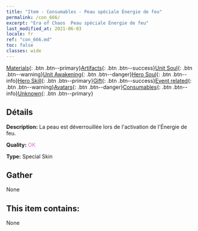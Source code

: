 ```yaml
---
title: "Item - Consumables - Peau spéciale Énergie de feu"
permalink: /con_666/
excerpt: "Era of Chaos  Peau spéciale Énergie de feu"
last_modified_at: 2021-06-03
locale: fr
ref: "con_666.md"
toc: false
classes: wide
---
```

 [Materials](/ItemsFR/){: .btn .btn--primary}[Artifacts](/ItemsFR/Artifacts/){: .btn .btn--success}[Unit Soul](/ItemsFR/UnitSoul/){: .btn .btn--warning}[Unit Awakening](/ItemsFR/UnitAwakening/){: .btn .btn--danger}[Hero Soul](/ItemsFR/HeroSoul/){: .btn .btn--info}[Hero Skill](/ItemsFR/HeroSkill/){: .btn .btn--primary}[Gift](/ItemsFR/Gift/){: .btn .btn--success}[Event related](/ItemsFR/Events/){: .btn .btn--warning}[Avatars](/ItemsFR/Avatars/){: .btn .btn--danger}[Consumables](/ItemsFR/Consumables/){: .btn .btn--info}[Unknown](/ItemsFR/Unknown/){: .btn .btn--primary}

## Détails
 **Description:** La peau est déverrouillée lors de l'activation de l'Énergie de feu.

 **Quality:** <span style="color: #DA70D6">OK</span>

 **Type:** Special Skin

## Gather

  None

## This item contains:

  None

